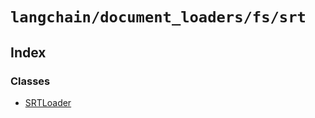 `langchain/document_loaders/fs/srt`
===================================

Index[](#index "Direct link to Index")
---------------------------------------

### Classes[](#classes "Direct link to Classes")

*   [SRTLoader](/docs/api/document_loaders_fs_srt/classes/SRTLoader)
